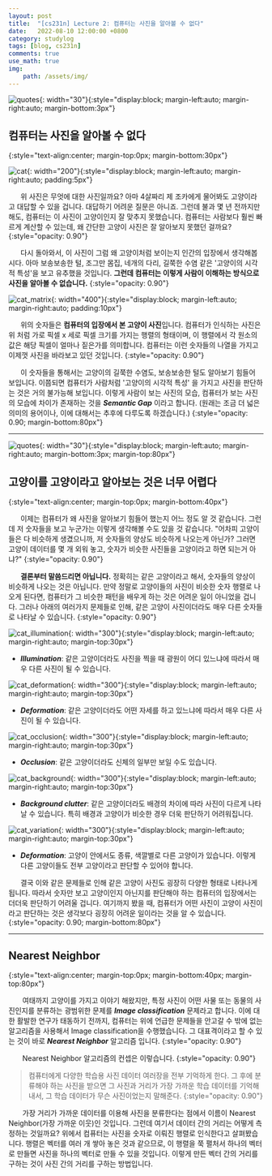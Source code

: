 ```yaml
---
layout: post
title:  "[cs231n] Lecture 2: 컴퓨터는 사진을 알아볼 수 없다"
date:   2022-08-10 12:00:00 +0800
category: studylog
tags: [blog, cs231n]
comments: true
use_math: true
img:
    path: /assets/img/
---
```


![quotes](/assets/img/quotation_mark.jpeg){: width="30"}{:style="display:block; margin-left:auto; margin-right:auto; margin-bottom:3px"}
## 컴퓨터는 사진을 알아볼 수 없다
{:style="text-align:center; margin-top:0px; margin-bottom:30px"}


![cat](/assets/img/2022-08-10/cat.png){: width="200"}{:style="display:block; margin-left:auto; margin-right:auto; padding:5px"}

&nbsp;&nbsp;&nbsp;&nbsp;&nbsp;&nbsp;위 사진은 무엇에 대한 사진일까요? 아마 4살짜리 제 조카에게 물어봐도 고양이라고 대답할 수 있을 겁니다. 대답하기 어려운 질문은 아니죠. 그런데 불과 몇 년 전까지만 해도, 컴퓨터는 이 사진이 고양이인지 잘 맞추지 못했습니다. 컴퓨터는 사람보다 훨씬 빠르게 계산할 수 있는데, 왜 간단한 고양이 사진은 잘 알아보지 못했던 걸까요?
{:style="opacity: 0.90"}

&nbsp;&nbsp;&nbsp;&nbsp;&nbsp;&nbsp;다시 돌아와서, 이 사진이 그럼 왜 고양이처럼 보이는지 인간의 입장에서 생각해봅시다. 아마 보송보송한 털, 조그만 몸집, 네개의 다리, 길쭉한 수염 같은 '고양이의 시각적 특성'을 보고 유추했을 것입니다. **그런데 컴퓨터는 이렇게 사람이 이해하는 방식으로 사진을 알아볼 수 없습니다.**
{:style="opacity: 0.90"}

![cat_matrix](/assets/img/2022-08-10/cat_matrix.png){: width="400"}{:style="display:block; margin-left:auto; margin-right:auto; padding:10px"}

&nbsp;&nbsp;&nbsp;&nbsp;&nbsp;&nbsp;위의 숫자들은 **컴퓨터의 입장에서 본 고양이 사진**입니다. 컴퓨터가 인식하는 사진은 위 처럼 가로 픽셀 x 세로 픽셀 크기를 가지는 행렬의 형태이며, 이 행렬에서 각 원소의 값은 해당 픽셀이 얼마나 짙은가를 의미합니다. 컴퓨터는 이런 숫자들의 나열을 가지고 이제껏 사진을 바라보고 있던 것입니다. 
{:style="opacity: 0.90"}

&nbsp;&nbsp;&nbsp;&nbsp;&nbsp;&nbsp;이 숫자들을 통해서는 고양이의 길쭉한 수염도, 보송보송한 털도 알아보기 힘들어 보입니다. 이쯤되면 컴퓨터가 사람처럼 '고양이의 시각적 특성' 을 가지고 사진을 판단하는 것은 거의 불가능해 보입니다. 이렇게 사람이 보는 사진의 모습, 컴퓨터가 보는 사진의 모습에 차이가 존재하는 것을 ***Semantic Gap*** 이라고 합니다. (원래는 조금 더 넓은 의미의 용어이나, 이에 대해서는 추후에 다루도록 하겠습니다.)
{:style="opacity: 0.90; margin-bottom:80px"}

---

![quotes](/assets/img/quotation_mark.jpeg){: width="30"}{:style="display:block; margin-left:auto; margin-right:auto; margin-bottom:3px; margin-top:80px"}
## 고양이를 고양이라고 알아보는 것은 너무 어렵다
{:style="text-align:center; margin-top:0px; margin-bottom:40px"}

&nbsp;&nbsp;&nbsp;&nbsp;&nbsp;&nbsp;이제는 컴퓨터가 왜 사진을 알아보기 힘들어 했는지 어느 정도 알 것 같습니다. 그런데 저 숫자들을 보고 누군가는 이렇게 생각해볼 수도 있을 것 같습니다. "어차피 고양이들은 다 비슷하게 생겼으니까, 저 숫자들의 양상도 비슷하게 나오는게 아닌가? 그러면 고양이 데이터를 몇 개 외워 놓고, 숫자가 비슷한 사진들을 고양이라고 하면 되는거 아냐?"
{:style="opacity: 0.90"}

&nbsp;&nbsp;&nbsp;&nbsp;&nbsp;&nbsp;**결론부터 말씀드리면 아닙니다.** 정확히는 같은 고양이라고 해서, 숫자들의 양상이 비슷하게 나오는 것은 아닙니다. 만약 정말로 고양이들의 사진이 비슷한 숫자 행렬로 나오게 된다면, 컴퓨터가 그 비슷한 패턴을 배우게 하는 것은 어려운 일이 아니었을 겁니다. 그러나 아래의 여러가지 문제들로 인해, 같은 고양이 사진이더라도 매우 다른 숫자들로 나타날 수 있습니다.
{:style="opacity: 0.90"}

![cat_illumination](/assets/img/2022-08-10/cat_illumination.png){: width="300"}{:style="display:block; margin-left:auto; margin-right:auto; margin-top:30px"}
- ***Illumination***: 같은 고양이더라도 사진을 찍을 때 광원이 어디 있느냐에 따라서 매우 다른 사진이 될 수 있습니다.
<!-- {:style="text-align:center"} -->

![cat_deformation](/assets/img/2022-08-10/cat_deformation.png){: width="300"}{:style="display:block; margin-left:auto; margin-right:auto; margin-top:30px"}
- ***Deformation***: 같은 고양이더라도 어떤 자세를 하고 있느냐에 따라서 매우 다른 사진이 될 수 있습니다.
<!-- {:style="text-align:center"} -->

![cat_occlusion](/assets/img/2022-08-10/cat_occlusion.png){: width="300"}{:style="display:block; margin-left:auto; margin-right:auto; margin-top:30px"}
- ***Occlusion***: 같은 고양이더라도 신체의 일부만 보일 수도 있습니다.
<!-- {:style="text-align:center"} -->

![cat_background](/assets/img/2022-08-10/cat_background.png){: width="300"}{:style="display:block; margin-left:auto; margin-right:auto; margin-top:30px"}
- ***Background clutter***: 같은 고양이더라도 배경의 차이에 따라 사진이 다르게 나타날 수 있습니다. 특히 배경과 고양이가 비슷한 경우 더욱 판단하기 어려워집니다.
<!-- {:style="text-align:center"} -->

![cat_variation](/assets/img/2022-08-10/cat_variation.png){: width="300"}{:style="display:block; margin-left:auto; margin-right:auto; margin-top:30px"}
- ***Deformation***: 고양이 안에서도 종류, 색깔별로 다른 고양이가 있습니다. 이렇게 다른 고양이들도 전부 고양이라고 판단할 수 있어야 합니다.
<!-- {:style="text-align:center"} -->

&nbsp;&nbsp;&nbsp;&nbsp;&nbsp;&nbsp;결국 이와 같은 문제들로 인해 같은 고양이 사진도 굉장히 다양한 형태로 나타나게 됩니다. 따라서 숫자만 보고 고양이인지 아닌지를 판단해야 하는 컴퓨터의 입장에서는 더더욱 판단하기 어려울 겁니다. 여기까지 봤을 때, 컴퓨터가 어떤 사진이 고양이 사진이라고 판단하는 것은 생각보다 굉장히 어려운 일이라는 것을 알 수 있습니다.
{:style="opacity: 0.90; margin-bottom:80px"}

---
## Nearest Neighbor
{:style="text-align:center; margin-top:0px; margin-bottom:40px; margin-top:80px"}

&nbsp;&nbsp;&nbsp;&nbsp;&nbsp;&nbsp; 여태까지 고양이를 가지고 이야기 해왔지만, 특정 사진이 어떤 사물 또는 동물의 사진인지를 분류하는 광범위한 문제를 ***Image classification*** 문제라고 합니다. 이에 대한 활발한 연구가 태동하기 전까지, 컴퓨터는 위에 언급한 문제들을 안고갈 수 밖에 없는 알고리즘을 사용해서 Image classification을 수행했습니다. 그 대표격이라고 할 수 있는 것이 바로 ***Nearest Neighbor*** 알고리즘 입니다.
{:style="opacity: 0.90"}

 
&nbsp;&nbsp;&nbsp;&nbsp;&nbsp;&nbsp; Nearest Neighbor 알고리즘의 컨셉은 이렇습니다.
{:style="opacity: 0.90"}
> 컴퓨터에게 다양한 학습용 사진 데이터 여러장을 전부 기억하게 한다. 그 후에 분류해야 하는 사진을 받으면 그 사진과 거리가 가장 가까운 학습 데이터를 기억해내서, 그 학습 데이터가 무슨 사진이었는지 말해준다.
{:style="opacity: 0.90"}

&nbsp;&nbsp;&nbsp;&nbsp;&nbsp;&nbsp; 가장 거리가 가까운 데이터를 이용해 사진을 분류한다는 점에서 이름이 Nearest Neighbor(가장 가까운 이웃)인 것입니다. 그런데 여기서 데이터 간의 거리는 어떻게 측정하는 것일까요? 위에서 컴퓨터는 사진을 숫자로 이뤄진 행렬로 인식한다고 살펴봤습니다. 행렬은 벡터를 여러 개 쌓아 놓은 것과 같으므로, 이 행렬을 쭉 펼처서 하나의 벡터로 만들면 사진을 하나의 벡터로 만들 수 있을 것입니다. 이렇게 만든 벡터 간의 거리를 구하는 것이 사진 간의 거리를 구하는 방법입니다.







